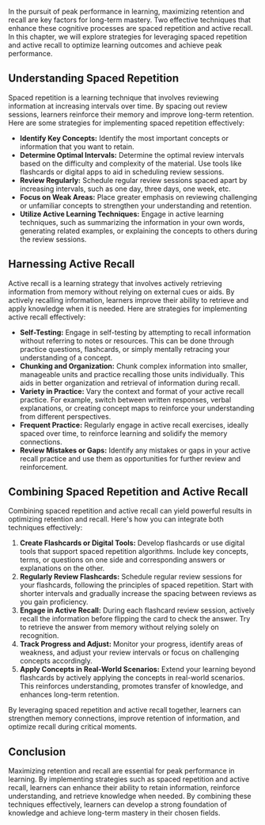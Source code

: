 
In the pursuit of peak performance in learning, maximizing retention and recall are key factors for long-term mastery. Two effective techniques that enhance these cognitive processes are spaced repetition and active recall. In this chapter, we will explore strategies for leveraging spaced repetition and active recall to optimize learning outcomes and achieve peak performance.

Understanding Spaced Repetition
-------------------------------

Spaced repetition is a learning technique that involves reviewing information at increasing intervals over time. By spacing out review sessions, learners reinforce their memory and improve long-term retention. Here are some strategies for implementing spaced repetition effectively:

* **Identify Key Concepts:** Identify the most important concepts or information that you want to retain.
* **Determine Optimal Intervals:** Determine the optimal review intervals based on the difficulty and complexity of the material. Use tools like flashcards or digital apps to aid in scheduling review sessions.
* **Review Regularly:** Schedule regular review sessions spaced apart by increasing intervals, such as one day, three days, one week, etc.
* **Focus on Weak Areas:** Place greater emphasis on reviewing challenging or unfamiliar concepts to strengthen your understanding and retention.
* **Utilize Active Learning Techniques:** Engage in active learning techniques, such as summarizing the information in your own words, generating related examples, or explaining the concepts to others during the review sessions.

Harnessing Active Recall
------------------------

Active recall is a learning strategy that involves actively retrieving information from memory without relying on external cues or aids. By actively recalling information, learners improve their ability to retrieve and apply knowledge when it is needed. Here are strategies for implementing active recall effectively:

* **Self-Testing:** Engage in self-testing by attempting to recall information without referring to notes or resources. This can be done through practice questions, flashcards, or simply mentally retracing your understanding of a concept.
* **Chunking and Organization:** Chunk complex information into smaller, manageable units and practice recalling those units individually. This aids in better organization and retrieval of information during recall.
* **Variety in Practice:** Vary the context and format of your active recall practice. For example, switch between written responses, verbal explanations, or creating concept maps to reinforce your understanding from different perspectives.
* **Frequent Practice:** Regularly engage in active recall exercises, ideally spaced over time, to reinforce learning and solidify the memory connections.
* **Review Mistakes or Gaps:** Identify any mistakes or gaps in your active recall practice and use them as opportunities for further review and reinforcement.

Combining Spaced Repetition and Active Recall
---------------------------------------------

Combining spaced repetition and active recall can yield powerful results in optimizing retention and recall. Here's how you can integrate both techniques effectively:

1. **Create Flashcards or Digital Tools:** Develop flashcards or use digital tools that support spaced repetition algorithms. Include key concepts, terms, or questions on one side and corresponding answers or explanations on the other.
2. **Regularly Review Flashcards:** Schedule regular review sessions for your flashcards, following the principles of spaced repetition. Start with shorter intervals and gradually increase the spacing between reviews as you gain proficiency.
3. **Engage in Active Recall:** During each flashcard review session, actively recall the information before flipping the card to check the answer. Try to retrieve the answer from memory without relying solely on recognition.
4. **Track Progress and Adjust:** Monitor your progress, identify areas of weakness, and adjust your review intervals or focus on challenging concepts accordingly.
5. **Apply Concepts in Real-World Scenarios:** Extend your learning beyond flashcards by actively applying the concepts in real-world scenarios. This reinforces understanding, promotes transfer of knowledge, and enhances long-term retention.

By leveraging spaced repetition and active recall together, learners can strengthen memory connections, improve retention of information, and optimize recall during critical moments.

Conclusion
----------

Maximizing retention and recall are essential for peak performance in learning. By implementing strategies such as spaced repetition and active recall, learners can enhance their ability to retain information, reinforce understanding, and retrieve knowledge when needed. By combining these techniques effectively, learners can develop a strong foundation of knowledge and achieve long-term mastery in their chosen fields.
